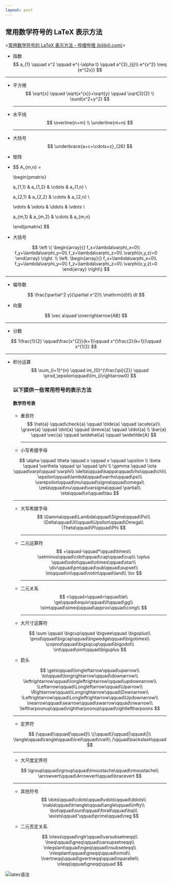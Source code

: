 ```yaml
---
layout: post
---
```




## **常用数学符号的 LaTeX 表示方法**

<[常用数学符号的 LaTeX 表示方法 - 哔哩哔哩 (bilibili.com)](https://www.bilibili.com/read/cv13709237)>

- 指数
  $$
  a_{1} \qquad x^2 \qquad  e^{-\alpha t} \qquad a^{3}_{ij}\\
  e^{x^2} \neq {e^{2x}}
  $$
  

---

- 平方根
  $$
  \sqrt{x} \qquad \sqrt{x^{x}}+\sqrt{y}
  \qquad \sqrt[3]{2} \\ 
  \surd{x^2+y^2}
  $$
  
  ---
  
- 水平线
  $$
  \overline{n+m} \\
  \underline{m+n}
  $$
  
  ---
  
- 大括号
  $$
  \underbrace{a+c+\cdots+z}_{26}
  $$
  
- 矩阵
  
- 
  $$
  A_{m,n} =
  
  \begin{pmatrix}
  
  a_{1,1} & a_{1,2} & \cdots & a_{1,n} \\
  
  a_{2,1} & a_{2,2} & \cdots & a_{2,n} \\
  
  \vdots & \vdots & \ddots & \vdots \\
  
  a_{m,1} & a_{m,2} & \cdots & a_{m,n}
  
  \end{pmatrix}
  $$
  
  
  
  
- 大括号

$$
\left \{
\begin{array}{}
 f_x+\lambda\varphi_x=0\\
 f_y+\lambda\varphi_y=0\\
 f_z+\lambda\varphi_z=0\\
 \varphi(x,y,z)=0
\end{array}
\right.
\\
\left.
\begin{array}{}
 f_x+\lambda\varphi_x=0\\
 f_y+\lambda\varphi_y=0\\
 f_z+\lambda\varphi_z=0\\
 \varphi(x,y,z)=0
\end{array}
\right\}
$$



---

- 偏导数

$$
\frac{\partial^2 y}{\partial x^2}\\
\mathrm{d}t\\
dt
$$



- 向量

$$
\vec a\quad \overrightarrow{AB}
$$

---

- 分数

$$
1\frac{1}{2} \qquad\frac{x^{2}}{k+1}\qquad x^{\frac{2}{k+1}}\qquad  x^{1/2}
$$

---

- 积分运算
  $$
  \sum_{i=1}^{n} \qquad int_{0}^{\frac{\pi}{2}} \qquad \prod_\epsilon\qquad\lim_{i\rightarrow0}
  $$

  

  ### 以下提供一些常用符号的表示方法 

  #### 数学符号表
  
  - 重音符
    $$
    \hat{a} \qquad\check{a} \qquad \tilde{a} \qquad \acute{a}\\ \grave{a} \qquad \dot{a} \qquad \breve{a} \qquad \ddot{a} \\
    \bar{a} \qquad \vec{a} \qquad \widehat{a} \qquad \widetilde{A}
    $$
    
    ---
    
  - 小写希腊字母
  
  $$
  \alpha \qquad \theta \qquad o \qquad v \qquad \upsilon \\ 
  \beta \qquad \vartheta \qquad \pi
  \qquad \phi \\
  \gamma \qquad \iota \qquad\varpi\qquad \varphi\\
  \delta\qquad\kappa\qquad\rho\qquad\chi\\
  \epsilon\qquad\lambda\qquad\varrho\qquad\psi\\
  \varepsilon\qquad\mu\qquad\sigma\qquad\omega\\
  \zeta\qquad\nu\qquad\varsigma\qquad \partial\\
  \eta\qquad\xi\qquad\tau
  $$
  
  ---
  
  - 大写希腊字母
    $$
    \Gamma\qquad\Lambda\qquad\Sigma\qquad\Psi\\
    \Delta\qquad\Xi\qquad\Upsilon\qquad\Omega\\
    \Theta\qquad\Pi\qquad\Phi
    $$
    
    ---
    
  - 二元运算符
    $$
    +\qquad-\qquad*\qquad\times\\
    \setminus\qquad\cdot\qquad\cap\qquad\cup\\
    \oplus \qquad\odot\qquad\otimes\qquad\star\\
    \div\qquad\pm\qquad\sub\qquad\supset\\
    \in\qquad\ni\qquad\notin\qquad\land\\
    \lor
    $$
    
    
    
    ---
    
  - 二元关系
    $$
    <\qquad>\qquad=\qquad\le\\
    \ge\qquad\equiv\qquad\ll\qquad\gg\\
    \sim\qquad\simeq\qquad\approx\qquad\cong\\
    $$
    
    ---
  
  - 大尺寸运算符
  
  $$
  \sum \qquad \bigcup\qquad \bigvee\qquad \bigoplus\\
  \prod\qquad\bigcap\qquad\bigwedge\qquad\bigotimes\\
  \coprod\qquad\bigsqcup\qquad\bigodot\\
  \int\qquad\oint\qquad\biguplus
  $$
  
  
  
  - 箭头
  
  $$
  \gets\qquad\longleftarrow\qquad\uparrow\\
  \to\qquad\longrightarrow\qquad\downarrow\\
  \leftrightarrow\qquad\longleftrightarrow\qquad\updownarrow\\
  \Leftarrow\qquad\Longleftarrow\qquad\Uparrow\\
  \Rightarrow\qquad\Longrightarrow\qquad\Downarrow\\
  \Leftrightarrow\qquad\Longleftrightarrow\qquad\Updownarrow\\
  \nearrow\qquad\searrow\qquad\swarrow\qquad\nwarrow\\
  \leftharpoonup\qquad\rightharpoonup\qquad\rightleftharpoons
  $$
  
  ---
  
  - 定界符
  
  $$
  (\qquad)\qquad[\qquad]\\
  \{\qquad\}\qquad|\qquad\|\\
  \langle\qquad\rangle\qquad\lceil\qquad\rceil\\
  /\qquad\backslash\qquad
  $$
  
  ---
  
  - 大尺度定界符
  
  $$
  \lgroup\qquad\rgroup\qquad\lmoustache\qquad\rmoustache\\
  \arrowvert\qquad\Arrowvert\qquad\bracevert
  $$
  
  ---
  
  - 其他符号
    $$
    \dots\qquad\cdots\qquad\vdots\qquad\ddots\\
    \nabla\qquad\triangle\qquad\angle\qquad\infty\\
    \bot\qquad\surd\qquad\forall\qquad\top\\
    \exists\qquad'\qquad\prime\qquad\neg
    $$
  
  - 二元否定关系
  
  $$
  \nless\qquad\ngtr\qquad\varsubsetneqq\\
  \lneq\qquad\gneq\qquad\varsupsetneqq\\
  \nleqslant\qquad\ngeq\qquad\nsubseteqq\\
  \nleqslant\qquad\gneqq\qquad\nmid\\
  \lvertneqq\qquad\gvertneqq\qquad\nparallel\\
  \nleqq\qquad\gneqq\qquad
  $$





![latex语法](D:\TyporaPicture\latex公式\latex语法.jpg)
